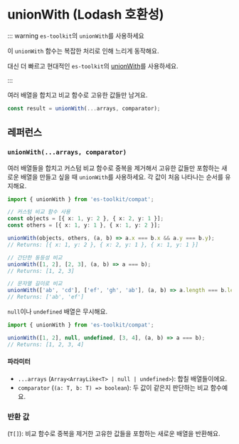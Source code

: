 # unionWith (Lodash 호환성)

::: warning `es-toolkit`의 `unionWith`를 사용하세요

이 `unionWith` 함수는 복잡한 처리로 인해 느리게 동작해요.

대신 더 빠르고 현대적인 `es-toolkit`의 [unionWith](../../array/unionWith.md)를 사용하세요.

:::

여러 배열을 합치고 비교 함수로 고유한 값들만 남겨요.

```typescript
const result = unionWith(...arrays, comparator);
```

## 레퍼런스

### `unionWith(...arrays, comparator)`

여러 배열들을 합치고 커스텀 비교 함수로 중복을 제거해서 고유한 값들만 포함하는 새로운 배열을 만들고 싶을 때 `unionWith`를 사용하세요. 각 값이 처음 나타나는 순서를 유지해요.

```typescript
import { unionWith } from 'es-toolkit/compat';

// 커스텀 비교 함수 사용
const objects = [{ x: 1, y: 2 }, { x: 2, y: 1 }];
const others = [{ x: 1, y: 1 }, { x: 1, y: 2 }];

unionWith(objects, others, (a, b) => a.x === b.x && a.y === b.y);
// Returns: [{ x: 1, y: 2 }, { x: 2, y: 1 }, { x: 1, y: 1 }]

// 간단한 동등성 비교
unionWith([1, 2], [2, 3], (a, b) => a === b);
// Returns: [1, 2, 3]

// 문자열 길이로 비교
unionWith(['ab', 'cd'], ['ef', 'gh', 'ab'], (a, b) => a.length === b.length);
// Returns: ['ab', 'ef']
```

`null`이나 `undefined` 배열은 무시해요.

```typescript
import { unionWith } from 'es-toolkit/compat';

unionWith([1, 2], null, undefined, [3, 4], (a, b) => a === b);
// Returns: [1, 2, 3, 4]
```

#### 파라미터

- `...arrays` (`Array<ArrayLike<T> | null | undefined>`): 합칠 배열들이에요.
- `comparator` (`(a: T, b: T) => boolean`): 두 값이 같은지 판단하는 비교 함수예요.

### 반환 값

(`T[]`): 비교 함수로 중복을 제거한 고유한 값들을 포함하는 새로운 배열을 반환해요.
